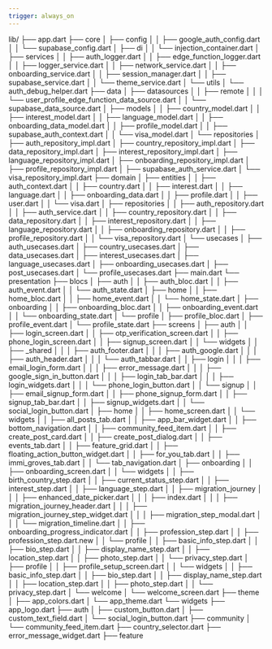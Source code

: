 ```yaml
---
trigger: always_on
---
```


lib/
├── app.dart
├── core
│   ├── config
│   │   ├── google_auth_config.dart
│   │   └── supabase_config.dart
│   ├── di
│   │   └── injection_container.dart
│   ├── services
│   │   ├── auth_logger.dart
│   │   ├── edge_function_logger.dart
│   │   ├── logger_service.dart
│   │   ├── network_service.dart
│   │   ├── onboarding_service.dart
│   │   ├── session_manager.dart
│   │   ├── supabase_service.dart
│   │   └── theme_service.dart
│   └── utils
│       └── auth_debug_helper.dart
├── data
│   ├── datasources
│   │   ├── remote
│   │   │   └── user_profile_edge_function_data_source.dart
│   │   └── supabase_data_source.dart
│   ├── models
│   │   ├── country_model.dart
│   │   ├── interest_model.dart
│   │   ├── language_model.dart
│   │   ├── onboarding_data_model.dart
│   │   ├── profile_model.dart
│   │   ├── supabase_auth_context.dart
│   │   └── visa_model.dart
│   └── repositories
│       ├── auth_repository_impl.dart
│       ├── country_repository_impl.dart
│       ├── data_repository_impl.dart
│       ├── interest_repository_impl.dart
│       ├── language_repository_impl.dart
│       ├── onboarding_repository_impl.dart
│       ├── profile_repository_impl.dart
│       ├── supabase_auth_service.dart
│       └── visa_repository_impl.dart
├── domain
│   ├── entities
│   │   ├── auth_context.dart
│   │   ├── country.dart
│   │   ├── interest.dart
│   │   ├── language.dart
│   │   ├── onboarding_data.dart
│   │   ├── profile.dart
│   │   ├── user.dart
│   │   └── visa.dart
│   ├── repositories
│   │   ├── auth_repository.dart
│   │   ├── auth_service.dart
│   │   ├── country_repository.dart
│   │   ├── data_repository.dart
│   │   ├── interest_repository.dart
│   │   ├── language_repository.dart
│   │   ├── onboarding_repository.dart
│   │   ├── profile_repository.dart
│   │   └── visa_repository.dart
│   └── usecases
│       ├── auth_usecases.dart
│       ├── country_usecases.dart
│       ├── data_usecases.dart
│       ├── interest_usecases.dart
│       ├── language_usecases.dart
│       ├── onboarding_usecases.dart
│       ├── post_usecases.dart
│       └── profile_usecases.dart
├── main.dart
└── presentation
    ├── blocs
    │   ├── auth
    │   │   ├── auth_bloc.dart
    │   │   ├── auth_event.dart
    │   │   └── auth_state.dart
    │   ├── home
    │   │   ├── home_bloc.dart
    │   │   ├── home_event.dart
    │   │   └── home_state.dart
    │   ├── onboarding
    │   │   ├── onboarding_bloc.dart
    │   │   ├── onboarding_event.dart
    │   │   └── onboarding_state.dart
    │   └── profile
    │       ├── profile_bloc.dart
    │       ├── profile_event.dart
    │       └── profile_state.dart
    ├── screens
    │   ├── auth
    │   │   ├── login_screen.dart
    │   │   ├── otp_verification_screen.dart
    │   │   ├── phone_login_screen.dart
    │   │   ├── signup_screen.dart
    │   │   └── widgets
    │   │       ├── _shared
    │   │       │   ├── auth_footer.dart
    │   │       │   ├── auth_google.dart
    │   │       │   ├── auth_header.dart
    │   │       │   └── auth_tabbar.dart
    │   │       ├── login
    │   │       │   ├── email_login_form.dart
    │   │       │   ├── error_message.dart
    │   │       │   ├── google_sign_in_button.dart
    │   │       │   ├── login_tab_bar.dart
    │   │       │   ├── login_widgets.dart
    │   │       │   └── phone_login_button.dart
    │   │       └── signup
    │   │           ├── email_signup_form.dart
    │   │           ├── phone_signup_form.dart
    │   │           ├── signup_tab_bar.dart
    │   │           ├── signup_widgets.dart
    │   │           └── social_login_button.dart
    │   ├── home
    │   │   ├── home_screen.dart
    │   │   └── widgets
    │   │       ├── all_posts_tab.dart
    │   │       ├── app_bar_widget.dart
    │   │       ├── bottom_navigation.dart
    │   │       ├── community_feed_item.dart
    │   │       ├── create_post_card.dart
    │   │       ├── create_post_dialog.dart
    │   │       ├── events_tab.dart
    │   │       ├── feature_grid.dart
    │   │       ├── floating_action_button_widget.dart
    │   │       ├── for_you_tab.dart
    │   │       ├── immi_groves_tab.dart
    │   │       └── tab_navigation.dart
    │   ├── onboarding
    │   │   ├── onboarding_screen.dart
    │   │   └── widgets
    │   │       ├── birth_country_step.dart
    │   │       ├── current_status_step.dart
    │   │       ├── interest_step.dart
    │   │       ├── language_step.dart
    │   │       ├── migration_journey
    │   │       │   ├── enhanced_date_picker.dart
    │   │       │   ├── index.dart
    │   │       │   ├── migration_journey_header.dart
    │   │       │   ├── migration_journey_step_widget.dart
    │   │       │   ├── migration_step_modal.dart
    │   │       │   └── migration_timeline.dart
    │   │       ├── onboarding_progress_indicator.dart
    │   │       ├── profession_step.dart
    │   │       ├── profession_step.dart.new
    │   │       └── profile
    │   │           ├── basic_info_step.dart
    │   │           ├── bio_step.dart
    │   │           ├── display_name_step.dart
    │   │           ├── location_step.dart
    │   │           ├── photo_step.dart
    │   │           └── privacy_step.dart
    │   ├── profile
    │   │   ├── profile_setup_screen.dart
    │   │   └── widgets
    │   │       ├── basic_info_step.dart
    │   │       ├── bio_step.dart
    │   │       ├── display_name_step.dart
    │   │       ├── location_step.dart
    │   │       ├── photo_step.dart
    │   │       └── privacy_step.dart
    │   └── welcome
    │       └── welcome_screen.dart
    ├── theme
    │   ├── app_colors.dart
    │   └── app_theme.dart
    └── widgets
        ├── app_logo.dart
        ├── auth
        │   ├── custom_button.dart
        │   ├── custom_text_field.dart
        │   └── social_login_button.dart
        ├── community
        │   └── community_feed_item.dart
        ├── country_selector.dart
        ├── error_message_widget.dart
        ├── feature